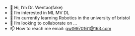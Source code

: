 - 👋 Hi, I’m Dr. Wentao(fake)
- 👀 I’m interested in ML MV DL
- 🌱 I’m currently learning Robotics in the university of bristol
- 💞️ I’m looking to collaborate on ...
- 📫 How to reach me
email: gwt9970161@163.com

<!---
gwt9970161/gwt9970161 is a ✨ special ✨ repository because its `README.md` (this file) appears on your GitHub profile.
You can click the Preview link to take a look at your changes.
--->
